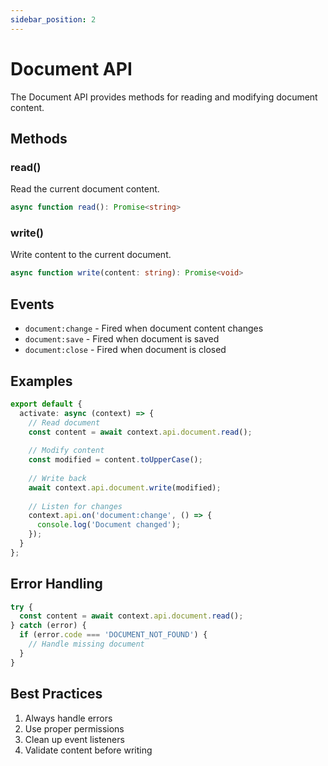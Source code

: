 ```yaml
---
sidebar_position: 2
---
```


# Document API

The Document API provides methods for reading and modifying document content.

## Methods

### read()
Read the current document content.

```typescript
async function read(): Promise<string>
```

### write()
Write content to the current document.

```typescript
async function write(content: string): Promise<void>
```

## Events

- `document:change` - Fired when document content changes
- `document:save` - Fired when document is saved
- `document:close` - Fired when document is closed

## Examples

```typescript
export default {
  activate: async (context) => {
    // Read document
    const content = await context.api.document.read();
    
    // Modify content
    const modified = content.toUpperCase();
    
    // Write back
    await context.api.document.write(modified);
    
    // Listen for changes
    context.api.on('document:change', () => {
      console.log('Document changed');
    });
  }
};
```

## Error Handling

```typescript
try {
  const content = await context.api.document.read();
} catch (error) {
  if (error.code === 'DOCUMENT_NOT_FOUND') {
    // Handle missing document
  }
}
```

## Best Practices

1. Always handle errors
2. Use proper permissions
3. Clean up event listeners
4. Validate content before writing
